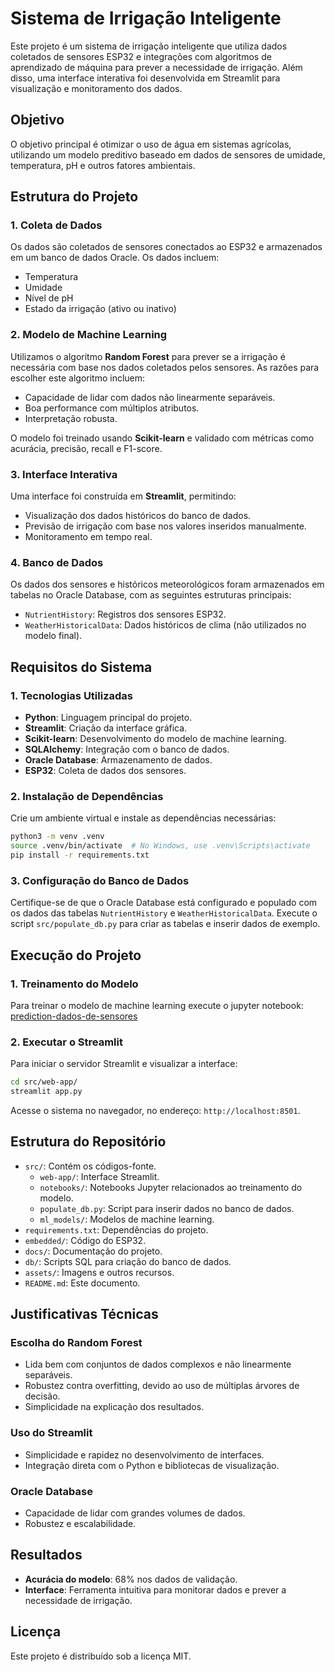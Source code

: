 # Sistema de Irrigação Inteligente

Este projeto é um sistema de irrigação inteligente que utiliza dados coletados de sensores ESP32 e integrações com algoritmos de aprendizado de máquina para prever a necessidade de irrigação. Além disso, uma interface interativa foi desenvolvida em Streamlit para visualização e monitoramento dos dados.

## Objetivo

O objetivo principal é otimizar o uso de água em sistemas agrícolas, utilizando um modelo preditivo baseado em dados de sensores de umidade, temperatura, pH e outros fatores ambientais.

## Estrutura do Projeto

### 1. Coleta de Dados
Os dados são coletados de sensores conectados ao ESP32 e armazenados em um banco de dados Oracle. Os dados incluem:
- Temperatura
- Umidade
- Nível de pH
- Estado da irrigação (ativo ou inativo)

### 2. Modelo de Machine Learning
Utilizamos o algoritmo **Random Forest** para prever se a irrigação é necessária com base nos dados coletados pelos sensores. As razões para escolher este algoritmo incluem:
- Capacidade de lidar com dados não linearmente separáveis.
- Boa performance com múltiplos atributos.
- Interpretação robusta.

O modelo foi treinado usando **Scikit-learn** e validado com métricas como acurácia, precisão, recall e F1-score.

### 3. Interface Interativa
Uma interface foi construída em **Streamlit**, permitindo:
- Visualização dos dados históricos do banco de dados.
- Previsão de irrigação com base nos valores inseridos manualmente.
- Monitoramento em tempo real.

### 4. Banco de Dados
Os dados dos sensores e históricos meteorológicos foram armazenados em tabelas no Oracle Database, com as seguintes estruturas principais:
- `NutrientHistory`: Registros dos sensores ESP32.
- `WeatherHistoricalData`: Dados históricos de clima (não utilizados no modelo final).

## Requisitos do Sistema

### 1. Tecnologias Utilizadas
- **Python**: Linguagem principal do projeto.
- **Streamlit**: Criação da interface gráfica.
- **Scikit-learn**: Desenvolvimento do modelo de machine learning.
- **SQLAlchemy**: Integração com o banco de dados.
- **Oracle Database**: Armazenamento de dados.
- **ESP32**: Coleta de dados dos sensores.

### 2. Instalação de Dependências
Crie um ambiente virtual e instale as dependências necessárias:
```bash
python3 -m venv .venv
source .venv/bin/activate  # No Windows, use .venv\Scripts\activate
pip install -r requirements.txt
```

### 3. Configuração do Banco de Dados
Certifique-se de que o Oracle Database está configurado e populado com os dados das tabelas `NutrientHistory` e `WeatherHistoricalData`.
Execute o script `src/populate_db.py` para criar as tabelas e inserir dados de exemplo.

## Execução do Projeto

### 1. Treinamento do Modelo
Para treinar o modelo de machine learning execute  o jupyter notebook:
[prediction-dados-de-sensores](src/notbooks/prediction-dados-de-sensores.ipynb)

### 2. Executar o Streamlit
Para iniciar o servidor Streamlit e visualizar a interface:
```bash
cd src/web-app/
streamlit app.py
```

Acesse o sistema no navegador, no endereço: `http://localhost:8501`.

## Estrutura do Repositório
- `src/`: Contém os códigos-fonte.
  - `web-app/`: Interface Streamlit.
  - `notebooks/`: Notebooks Jupyter relacionados ao treinamento do modelo.
  - `populate_db.py`: Script para inserir dados no banco de dados.
  - `ml_models/`: Modelos de machine learning.
- `requirements.txt`: Dependências do projeto.
- `embedded/`: Código do ESP32.
- `docs/`: Documentação do projeto.
- `db/`: Scripts SQL para criação do banco de dados.
- `assets/`: Imagens e outros recursos.
- `README.md`: Este documento.

## Justificativas Técnicas

### Escolha do Random Forest
- Lida bem com conjuntos de dados complexos e não linearmente separáveis.
- Robustez contra overfitting, devido ao uso de múltiplas árvores de decisão.
- Simplicidade na explicação dos resultados.

### Uso do Streamlit
- Simplicidade e rapidez no desenvolvimento de interfaces.
- Integração direta com o Python e bibliotecas de visualização.

### Oracle Database
- Capacidade de lidar com grandes volumes de dados.
- Robustez e escalabilidade.

## Resultados
- **Acurácia do modelo**: 68% nos dados de validação.
- **Interface**: Ferramenta intuitiva para monitorar dados e prever a necessidade de irrigação.

## Licença
Este projeto é distribuído sob a licença MIT.

